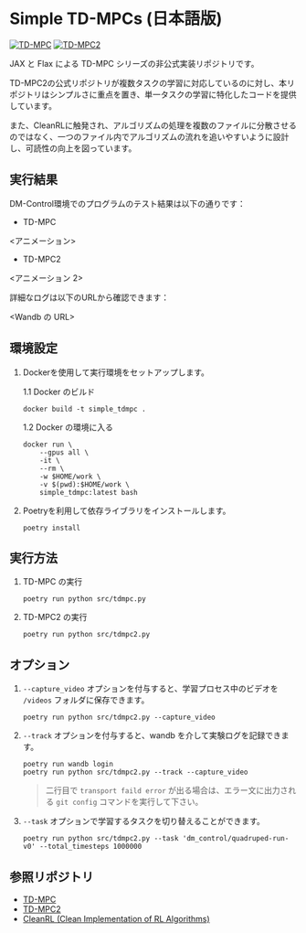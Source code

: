 # Simple TD-MPCs (日本語版)

[![TD-MPC](http://img.shields.io/badge/tdmpc-arxiv.2203.04955-B31B1B.svg)](https://arxiv.org/abs/2203.04955)
[![TD-MPC2](http://img.shields.io/badge/tdmpc2-arxiv.2310.16828-B31B1B.svg)](https://arxiv.org/abs/2310.16828)


JAX と Flax による TD-MPC シリーズの非公式実装リポジトリです。

TD-MPC2の公式リポジトリが複数タスクの学習に対応しているのに対し、本リポジトリはシンプルさに重点を置き、単一タスクの学習に特化したコードを提供しています。

また、CleanRLに触発され、アルゴリズムの処理を複数のファイルに分散させるのではなく、一つのファイル内でアルゴリズムの流れを追いやすいように設計し、可読性の向上を図っています。

## 実行結果
DM-Control環境でのプログラムのテスト結果は以下の通りです：

* TD-MPC

<アニメーション>

* TD-MPC2

<アニメーション 2>

詳細なログは以下のURLから確認できます：

<Wandb の URL>

## 環境設定

1. Dockerを使用して実行環境をセットアップします。

    1.1 Docker のビルド
        
    ```
    docker build -t simple_tdmpc .
    ```

    1.2 Docker の環境に入る

    ```
    docker run \
        --gpus all \
        -it \
        --rm \
        -w $HOME/work \
        -v $(pwd):$HOME/work \
        simple_tdmpc:latest bash
    ```


2. Poetryを利用して依存ライブラリをインストールします。
    ```
    poetry install
    ```

## 実行方法

1. TD-MPC の実行

    ```
    poetry run python src/tdmpc.py 
    ```
2. TD-MPC2 の実行

    ```
    poetry run python src/tdmpc2.py 
    ```

## オプション

1. `--capture_video` オプションを付与すると、学習プロセス中のビデオを `/videos` フォルダに保存できます。

    ```
    poetry run python src/tdmpc2.py --capture_video
    ```

2. `--track` オプションを付与すると、wandb を介して実験ログを記録できます。

    ```
    poetry run wandb login
    poetry run python src/tdmpc2.py --track --capture_video
    ```
    > 二行目で `transport faild error` が出る場合は、エラー文に出力される ```git config``` コマンドを実行して下さい。

3. `--task` オプションで学習するタスクを切り替えることができます。

    ```
    poetry run python src/tdmpc2.py --task 'dm_control/quadruped-run-v0' --total_timesteps 1000000
    ```


## 参照リポジトリ

- [TD-MPC](https://github.com/nicklashansen/tdmpc)
- [TD-MPC2](https://github.com/nicklashansen/tdmpc2)
- [CleanRL (Clean Implementation of RL Algorithms)](https://github.com/vwxyzjn/cleanrl)